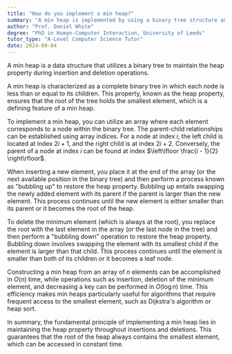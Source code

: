 ```yaml
---
title: "How do you implement a min heap?"
summary: "A min heap is implemented by using a binary tree structure and maintaining the heap property during insertions and deletions."
author: "Prof. Daniel White"
degree: "PhD in Human-Computer Interaction, University of Leeds"
tutor_type: "A-Level Computer Science Tutor"
date: 2024-09-04
---
```


A min heap is a data structure that utilizes a binary tree to maintain the heap property during insertion and deletion operations.

A min heap is characterized as a complete binary tree in which each node is less than or equal to its children. This property, known as the heap property, ensures that the root of the tree holds the smallest element, which is a defining feature of a min heap.

To implement a min heap, you can utilize an array where each element corresponds to a node within the binary tree. The parent-child relationships can be established using array indices. For a node at index $i$, the left child is located at index $2i + 1$, and the right child is at index $2i + 2$. Conversely, the parent of a node at index $i$ can be found at index $\left\lfloor \frac{i - 1}{2} \right\rfloor$.

When inserting a new element, you place it at the end of the array (or the next available position in the binary tree) and then perform a process known as "bubbling up" to restore the heap property. Bubbling up entails swapping the newly added element with its parent if the parent is larger than the new element. This process continues until the new element is either smaller than its parent or it becomes the root of the heap.

To delete the minimum element (which is always at the root), you replace the root with the last element in the array (or the last node in the tree) and then perform a "bubbling down" operation to restore the heap property. Bubbling down involves swapping the element with its smallest child if the element is larger than that child. This process continues until the element is smaller than both of its children or it becomes a leaf node.

Constructing a min heap from an array of $n$ elements can be accomplished in $O(n)$ time, while operations such as insertion, deletion of the minimum element, and decreasing a key can be performed in $O(\log n)$ time. This efficiency makes min heaps particularly useful for algorithms that require frequent access to the smallest element, such as Dijkstra's algorithm or heap sort.

In summary, the fundamental principle of implementing a min heap lies in maintaining the heap property throughout insertions and deletions. This guarantees that the root of the heap always contains the smallest element, which can be accessed in constant time.
    